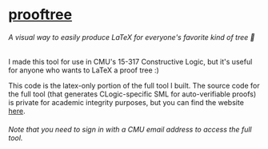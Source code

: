 # [prooftree](https://emrosent.github.io/prooftree)
###### A visual way to easily produce LaTeX for everyone's favorite kind of tree 🌳 

I made this tool for use in CMU's 15-317 Constructive Logic, but it's useful for anyone
who wants to LaTeX a proof tree :)


This code is the latex-only portion of the full tool I built. The source code for
the full tool (that generates CLogic-specific SML for auto-verifiable proofs)
is private for academic integrity purposes, but you can find the website
[here](https://proof-tree-generator.web.app). 
###### _Note that you need to sign in with a CMU email address to access the full tool._

